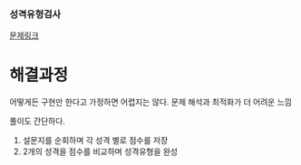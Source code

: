 ### 성격유형검사
[문제링크](https://school.programmers.co.kr/learn/courses/30/lessons/118666)


# 해결과정

어떻게든 구현만 한다고 가정하면 어렵지는 않다. 문제 해석과 최적화가 더 어려운 느낌

풀이도 간단하다.

1. 설문지를 순회하며 각 성격 별로 점수를 저장
2. 2개의 성격을 점수를 비교하며 성격유형을 완성